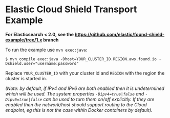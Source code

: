 # Elastic Cloud Shield Transport Example

**For Elasticsearch < 2.0, see the https://github.com/elastic/found-shield-example/tree/1.x branch**

To run the example use ``mvn exec:java``:

    $ mvn compile exec:java -Dhost=YOUR_CLUSTER_ID.REGION.aws.found.io -Dshield.user="username:password"

Replace `YOUR_CLUSTER_ID` with your cluster id and `REGION` with the region the cluster is started in.

_(Note: by default, if IPv4 and IPv6 are both enabled then it is undetermined which will be used. The system properties `-Dipv4=true|false` and `-Dipv6=true|false` can be used to turn them on/off explicitly. If they are enabled then the network/host should support routing to the Cloud endpoint, eg this is not the case within Docker containers by default)._
